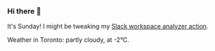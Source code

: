 ### Hi there :wave:

It's Sunday! I might be tweaking my [Slack workspace analyzer action](https://github.com/bewuethr/slack-analyzer).

Weather in Toronto: partly cloudy, at -2°C.
